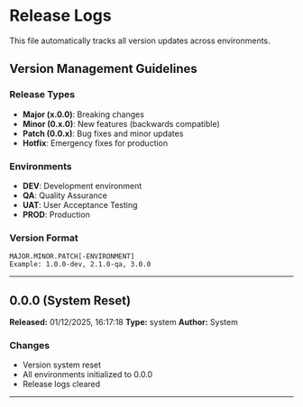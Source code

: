 # Release Logs

This file automatically tracks all version updates across environments.

## Version Management Guidelines

### Release Types

- **Major (x.0.0)**: Breaking changes
- **Minor (0.x.0)**: New features (backwards compatible)
- **Patch (0.0.x)**: Bug fixes and minor updates
- **Hotfix**: Emergency fixes for production

### Environments

- **DEV**: Development environment
- **QA**: Quality Assurance
- **UAT**: User Acceptance Testing
- **PROD**: Production

### Version Format

```
MAJOR.MINOR.PATCH[-ENVIRONMENT]
Example: 1.0.0-dev, 2.1.0-qa, 3.0.0
```

---

## 0.0.0 (System Reset)

**Released:** 01/12/2025, 16:17:18
**Type:** system
**Author:** System

### Changes

- Version system reset
- All environments initialized to 0.0.0
- Release logs cleared

---
